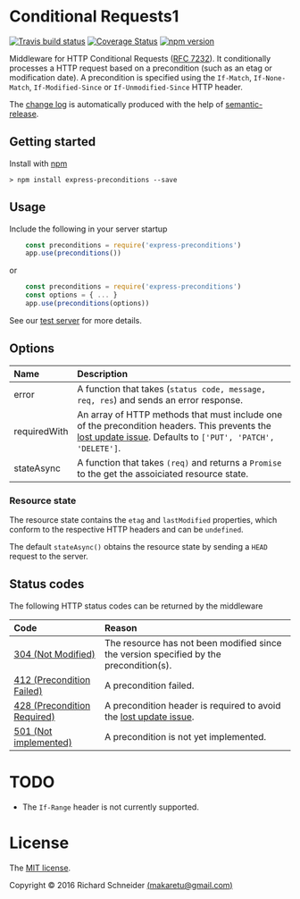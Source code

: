 # Conditional Requests1

[![Travis build status](https://travis-ci.org/richardschneider/express-conditional-request.svg)](https://travis-ci.org/richardschneider/express-conditional-request)
[![Coverage Status](https://coveralls.io/repos/github/richardschneider/express-conditional-request/badge.svg?branch=master)](https://coveralls.io/github/richardschneider/express-conditional-request?branch=master) 
[![npm version](https://badge.fury.io/js/express-preconditions.svg)](https://badge.fury.io/js/express-preconditions) 
 
Middleware for HTTP Conditional Requests ([RFC 7232](https://tools.ietf.org/html/rfc7232)).
It conditionally processes a HTTP request based on a precondition (such as an etag or modification date). 
A precondition is specified using the `If-Match`, `If-None-Match`, `If-Modified-Since` or `If-Unmodified-Since` HTTP header. 

The [change log](https://github.com/richardschneider/express-conditional-request/releases) is automatically produced with
the help of [semantic-release](https://github.com/semantic-release/semantic-release).

## Getting started

Install with [npm](http://blog.npmjs.org/post/85484771375/how-to-install-npm)

    > npm install express-preconditions --save

## Usage

Include the following in your server startup

````javascript
    const preconditions = require('express-preconditions')
    app.use(preconditions())
````
or
````javascript
    const preconditions = require('express-preconditions')
    const options = { ... }
    app.use(preconditions(options))
````

See our [test server](https://github.com/richardschneider/express-conditional-request/blob/master/test/server.js) for more details.
## Options

Name | Description
:---- | :-----------
error | A function that takes (`status code, message, req, res`) and sends an error response.
requiredWith | An array of HTTP methods that must include one of the precondition headers.  This prevents the [lost update issue](https://en.wikipedia.org/wiki/Concurrency_control).  Defaults to `['PUT', 'PATCH', 'DELETE']`.
stateAsync | A function that takes `(req)` and returns a `Promise` to the get the assoiciated resource state.

### Resource state

The resource state contains the `etag` and `lastModified` properties, which conform to the respective HTTP headers
and can be `undefined`.

The default `stateAsync()` obtains the resource state by sending a `HEAD` request to the server.

## Status codes

The following HTTP status codes can be returned by the middleware

Code | Reason
:---- | :------
[304 (Not Modified)](https://tools.ietf.org/html/rfc7232#section-4.1) | The resource has not been modified since the version specified by the precondition(s).
[412 (Precondition Failed)](https://tools.ietf.org/html/rfc7232#section-4.2) | A precondition failed.
[428 (Precondition Required)](https://tools.ietf.org/html/rfc6585#section-3) | A precondition header is required to avoid the [lost update issue](https://en.wikipedia.org/wiki/Concurrency_control).
[501 (Not implemented)](https://tools.ietf.org/html/rfc7231#section-6.6.2s) | A precondition is not yet implemented.

# TODO

* The `If-Range` header is not currently supported.


# License
The [MIT license](LICENSE).

Copyright © 2016 Richard Schneider [(makaretu@gmail.com)](mailto:makaretu@gmail.com?subject=express-conditional-request)
